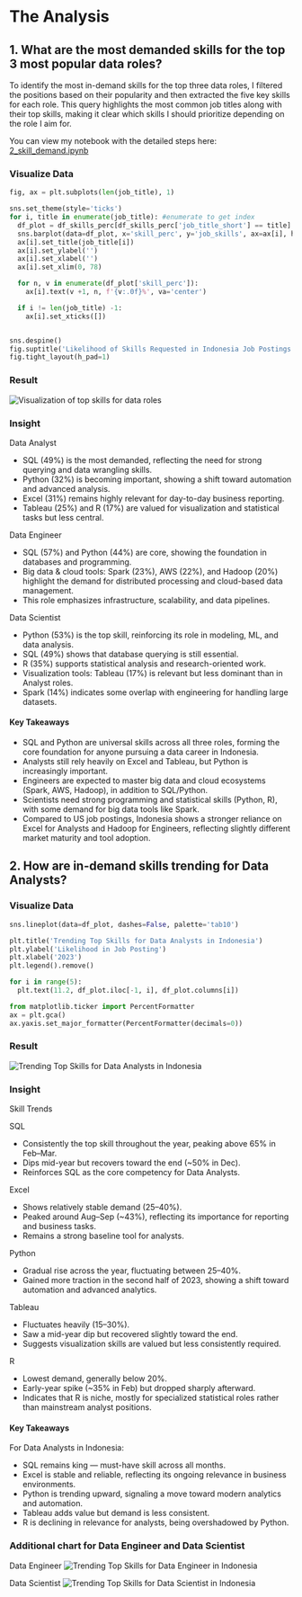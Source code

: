 # The Analysis

## 1. What are the most demanded skills for the top 3 most popular data roles?

To identify the most in-demand skills for the top three data roles, I filtered the positions based on their popularity and then extracted the five key skills for each role. This query highlights the most common job titles along with their top skills, making it clear which skills I should prioritize depending on the role I aim for.

You can view my notebook with the detailed steps here:
[2_skill_demand.ipynb](./File%20Python/py_with_lukebarousse/project_course/3_project/2_skill_demand.ipynb)

### Visualize Data

```python
fig, ax = plt.subplots(len(job_title), 1)

sns.set_theme(style='ticks')
for i, title in enumerate(job_title): #enumerate to get index
  df_plot = df_skills_perc[df_skills_perc['job_title_short'] == title].head(5)
  sns.barplot(data=df_plot, x='skill_perc', y='job_skills', ax=ax[i], hue='skills_count', legend=False, palette='dark:b_r')
  ax[i].set_title(job_title[i])
  ax[i].set_ylabel('')
  ax[i].set_xlabel('')
  ax[i].set_xlim(0, 78)

  for n, v in enumerate(df_plot['skill_perc']):
    ax[i].text(v +1, n, f'{v:.0f}%', va='center')

  if i != len(job_title) -1:
    ax[i].set_xticks([])


sns.despine()
fig.suptitle('Likelihood of Skills Requested in Indonesia Job Postings', fontsize=14)
fig.tight_layout(h_pad=1)
```

### Result

![Visualization of top skills for data roles](./File%20Python/py_with_lukebarousse/project_course/3_project/images/skill_demand_ID.png)

### Insight

Data Analyst

- SQL (49%) is the most demanded, reflecting the need for strong querying and data wrangling skills.
- Python (32%) is becoming important, showing a shift toward automation and advanced analysis.
- Excel (31%) remains highly relevant for day-to-day business reporting.
- Tableau (25%) and R (17%) are valued for visualization and statistical tasks but less central.

Data Engineer

- SQL (57%) and Python (44%) are core, showing the foundation in databases and programming.
- Big data & cloud tools: Spark (23%), AWS (22%), and Hadoop (20%) highlight the demand for distributed processing and cloud-based data management.
- This role emphasizes infrastructure, scalability, and data pipelines.

Data Scientist

- Python (53%) is the top skill, reinforcing its role in modeling, ML, and data analysis.
- SQL (49%) shows that database querying is still essential.
- R (35%) supports statistical analysis and research-oriented work.
- Visualization tools: Tableau (17%) is relevant but less dominant than in Analyst roles.
- Spark (14%) indicates some overlap with engineering for handling large datasets.

#### Key Takeaways

- SQL and Python are universal skills across all three roles, forming the core foundation for anyone pursuing a data career in Indonesia.
- Analysts still rely heavily on Excel and Tableau, but Python is increasingly important.
- Engineers are expected to master big data and cloud ecosystems (Spark, AWS, Hadoop), in addition to SQL/Python.
- Scientists need strong programming and statistical skills (Python, R), with some demand for big data tools like Spark.
- Compared to US job postings, Indonesia shows a stronger reliance on Excel for Analysts and Hadoop for Engineers, reflecting slightly different market maturity and tool adoption.

## 2. How are in-demand skills trending for Data Analysts?

### Visualize Data

```python
sns.lineplot(data=df_plot, dashes=False, palette='tab10')

plt.title('Trending Top Skills for Data Analysts in Indonesia')
plt.ylabel('Likelihood in Job Posting')
plt.xlabel('2023')
plt.legend().remove()

for i in range(5):
  plt.text(11.2, df_plot.iloc[-1, i], df_plot.columns[i])

from matplotlib.ticker import PercentFormatter
ax = plt.gca()
ax.yaxis.set_major_formatter(PercentFormatter(decimals=0))


```

### Result

![Trending Top Skills for Data Analysts in Indonesia](./File%20Python/py_with_lukebarousse/project_course/3_project/images/skill_trend_DA_ID.png)

### Insight

Skill Trends

SQL

- Consistently the top skill throughout the year, peaking above 65% in Feb–Mar.
- Dips mid-year but recovers toward the end (~50% in Dec).
- Reinforces SQL as the core competency for Data Analysts.

Excel

- Shows relatively stable demand (25–40%).
- Peaked around Aug–Sep (~43%), reflecting its importance for reporting and business tasks.
- Remains a strong baseline tool for analysts.

Python

- Gradual rise across the year, fluctuating between 25–40%.
- Gained more traction in the second half of 2023, showing a shift toward automation and advanced analytics.

Tableau

- Fluctuates heavily (15–30%).
- Saw a mid-year dip but recovered slightly toward the end.
- Suggests visualization skills are valued but less consistently required.

R

- Lowest demand, generally below 20%.
- Early-year spike (~35% in Feb) but dropped sharply afterward.
- Indicates that R is niche, mostly for specialized statistical roles rather than mainstream analyst positions.

#### Key Takeaways

For Data Analysts in Indonesia:

- SQL remains king — must-have skill across all months.
- Excel is stable and reliable, reflecting its ongoing relevance in business environments.
- Python is trending upward, signaling a move toward modern analytics and automation.
- Tableau adds value but demand is less consistent.
- R is declining in relevance for analysts, being overshadowed by Python.

### Additional chart for Data Engineer and Data Scientist

Data Engineer
![Trending Top Skills for Data Engineer in Indonesia](./File%20Python/py_with_lukebarousse/project_course/3_project/images/skill_trend_DE_ID.png)

Data Scientist
![Trending Top Skills for Data Scientist in Indonesia](./File%20Python/py_with_lukebarousse/project_course/3_project/images/skill_trend_DS_ID.png)
